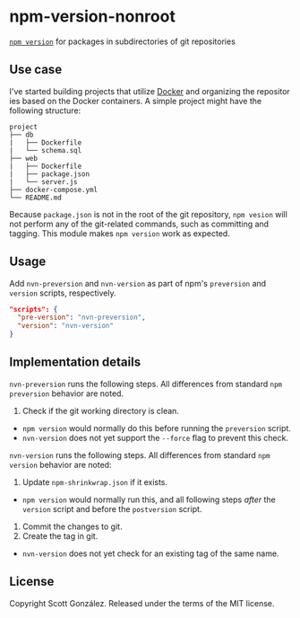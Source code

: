 # npm-version-nonroot

[`npm version`](https://docs.npmjs.com/cli/version) for packages in subdirectories of git repositories

## Use case

I've started building projects that utilize [Docker](https://www.docker.com/) and organizing the repositor
ies based on the Docker containers. A simple project might have the following structure:

```
project
├── db
|   ├── Dockerfile
|   └── schema.sql
├── web
|   ├── Dockerfile
|   ├── package.json
|   └── server.js
├── docker-compose.yml
└── README.md
```

Because `package.json` is not in the root of the git repository, `npm vesion` will not perform any of the git-related commands, such as committing and tagging. This module makes `npm version` work as expected.

## Usage

Add `nvn-preversion` and `nvn-version` as part of npm's `preversion` and `version` scripts, respectively.

```json
"scripts": {
  "pre-version": "nvn-preversion",
  "version": "nvn-version"
}
```

## Implementation details

`nvn-preversion` runs the following steps. All differences from standard `npm preversion` behavior are noted.

1. Check if the git working directory is clean.
  * `npm version` would normally do this before running the `preversion` script.
  * `nvn-version` does not yet support the `--force` flag to prevent this check.

`nvn-version` runs the following steps. All differences from standard `npm version` behavior are noted:

1. Update `npm-shrinkwrap.json` if it exists.
  * `npm version` would normally run this, and all following steps *after* the `version` script and before the `postversion` script.
1. Commit the changes to git.
1. Create the tag in git.
  * `nvn-version` does not yet check for an existing tag of the same name.

## License

Copyright Scott González. Released under the terms of the MIT license.
